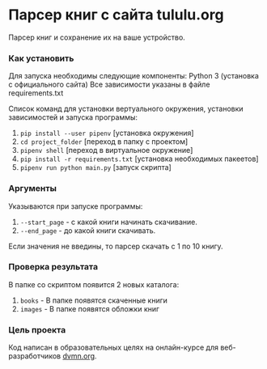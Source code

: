 # Парсер книг с сайта tululu.org

Парсер книг и сохранение их на ваше устройство.

### Как установить

Для запуска необходимы следующие компоненты:
Python 3 (установка с официального сайта)
Все зависимости указаны в файле requirements.txt

Список команд для установки вертуального окружения, установки зависимостей и запуска программы:
 1. `pip install --user pipenv` [установка окружения]
 2. `cd project_folder` [переход в папку с проектом]
 3. `pipenv shell` [переход в виртуальное окружение]
 4. `pip install -r requirements.txt` [установка необходимых пакеетов]
 5. `pipenv run python main.py` [запуск скрипта]

### Аргументы

Указываются при запуске программы:
1. `--start_page` - с какой книги начинать скачивание.
2. `--end_page` - до какой книги скачивать.

Если значения не введины, то парсер скачать с 1 по 10 книгу.

### Проверка результата

В папке со скриптом появится 2 новых каталога:
 1. `books` - В папке появятся скаченные книги
 2. `images` - В папке появятся обложки книг

### Цель проекта

Код написан в образовательных целях на онлайн-курсе для веб-разработчиков [dvmn.org](https://dvmn.org/).
